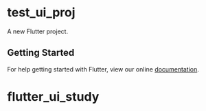 # test_ui_proj

A new Flutter project.

## Getting Started

For help getting started with Flutter, view our online
[documentation](https://flutter.io/).
# flutter_ui_study
